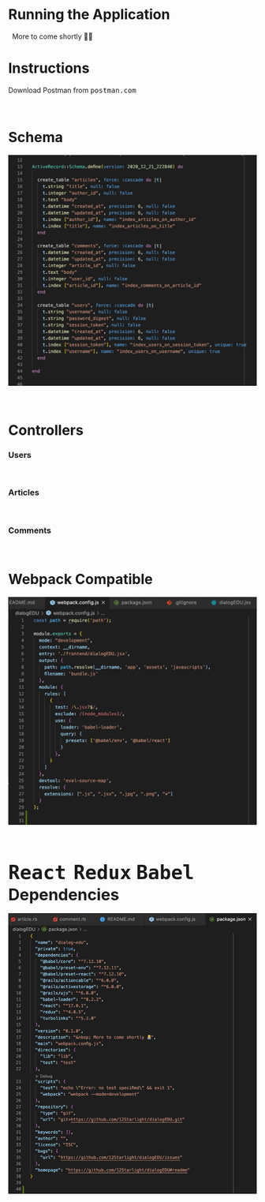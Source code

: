 # <strong>Running the Application</strong>
&nbsp;
More to come shortly 👨‍💻

# **Instructions**

Download Postman from <kbd>postman.com</kbd>


&nbsp;

# **Schema**

![alt text](./app/assets/images/Screen%20Shot%202020-12-21%20at%205.56.32%20PM.jpg "Schema")


&nbsp;

# **Controllers**


### **Users**

&nbsp;

### **Articles**

&nbsp;

### **Comments**

&nbsp;

# **Webpack Compatible** 

![alt text](app/assets/images/Screen%20Shot%202020-12-22%20at%205.10.36%20PM.jpg "Webpack file")

<br>

<h2><strong><kbd><font size='7'>React</font></kbd> &nbsp; <font size="7"><kbd>Redux</kbd></font> &nbsp;<font size="7"><kbd>Babel</kbd></font> &nbsp; <font size="6">Dependencies</font></strong></h2>

![alt text](./app/assets/images/Screen%20Shot%202020-12-22%20at%205.16.50%20PM.jpg "Npm Dependencies")